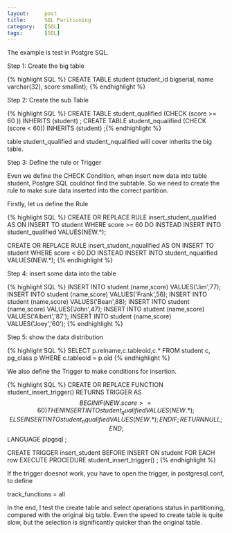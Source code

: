 ```yaml
---
layout:     post
title:      SQL Paritioning
category:   [SQL] 
tags:       [SQL]
---
```


The example is test in Postgre SQL.

Step 1: Create the big table

{% highlight SQL %}
CREATE TABLE student (student_id bigserial, name varchar(32), score smallint);
{% endhighlight %}

Step 2: Create the sub Table

{% highlight SQL %}
CREATE TABLE student_qualified (CHECK (score >= 60 )) INHERITS (student) ;
CREATE TABLE student_nqualified (CHECK (score < 60)) INHERITS (student) ;{% endhighlight %}

table student_qualified and student_nqualified will cover inherits the big table.

Step 3: Define the rule or Trigger

Even we define the CHECK Condition, when insert new data into table student, Postgre SQL couldnot find the subtable. So we need to create the rule to make sure data inserted into the correct partition.

Firstly, let us define the Rule

{% highlight SQL %}
CREATE OR REPLACE RULE insert_student_qualified 
AS ON INSERT TO student 
       WHERE score >= 60
       DO INSTEAD
       INSERT INTO student_qualified VALUES(NEW.*);

CREATE OR REPLACE RULE insert_student_nqualified 
AS ON INSERT TO student 
       WHERE score < 60
       DO INSTEAD
       INSERT INTO student_nqualified VALUES(NEW.*);
{% endhighlight %}

Step 4: insert some data into the table

{% highlight SQL %}
INSERT INTO student (name,score) VALUES('Jim',77);
INSERT INTO student (name,score) VALUES('Frank',56);
INSERT INTO student (name,score) VALUES('Bean',88);
INSERT INTO student (name,score) VALUES('John',47);
INSERT INTO student (name,score) VALUES('Albert','87');
INSERT INTO student (name,score) VALUES('Joey','60');
{% endhighlight %}

Step 5: show the data distribution

{% highlight SQL %}
SELECT p.relname,c.tableoid,c.* 
FROM student c, pg_class p
WHERE c.tableoid = p.oid
{% endhighlight %}

We also define the Trigger to make conditions for insertion.

{% highlight SQL %}
CREATE OR REPLACE FUNCTION student_insert_trigger()
RETURNS TRIGGER AS 
$$
BEGIN
     IF(NEW.score >= 60) THEN
         INSERT INTO student_qualified VALUES (NEW.*);
     ELSE 
         INSERT INTO student_nqualified VALUES (NEW.*);
     END IF;
     RETURN NULL;
END;
$$
LANGUAGE plpgsql ;

CREATE TRIGGER insert_student 
    BEFORE INSERT ON student
    FOR EACH row
    EXECUTE PROCEDURE student_insert_trigger() ;
{% endhighlight %}

If the trigger doesnot work, you have to open the trigger, in postgresql.conf, to define 

track_functions = all

In the end, I test the create table and select operations status in partitioning, compared with the original big table. Even the speed to create table is quite slow, but the selection is significantly quicker than the original table.